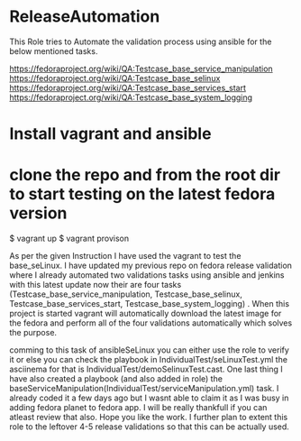 # ReleaseAutomation

This Role tries to Automate the validation process using ansible for the below mentioned tasks.

https://fedoraproject.org/wiki/QA:Testcase_base_service_manipulation
https://fedoraproject.org/wiki/QA:Testcase_base_selinux
https://fedoraproject.org/wiki/QA:Testcase_base_services_start
https://fedoraproject.org/wiki/QA:Testcase_base_system_logging

# Install vagrant and ansible

# clone the repo and from the root dir to start testing on the latest fedora version
$ vagrant up
$ vagrant provison


As per the given Instruction I have used the vagrant to test the base_seLinux. I have updated my previous repo on fedora release validation where I already automated two validations tasks using ansible and jenkins with this latest update now their are four tasks (Testcase_base_service_manipulation, Testcase_base_selinux, Testcase_base_services_start, Testcase_base_system_logging) . When this project is started vagrant will automatically download the latest image for the fedora and perform all of the four validations automatically which solves the purpose.

comming to this task of ansibleSeLinux you can either use the role to verify it or else you can check the playbook in IndividualTest/seLinuxTest.yml the asciinema for that is IndividualTest/demoSelinuxTest.cast. One last thing I have also created a playbook (and also added in role) the baseServiceManipulation(IndividualTest/serviceManipulation.yml) task. I already coded it a few days ago but I wasnt able to claim it as I was busy in adding fedora planet to fedora app. I will be really thankfull if you can atleast review that also. Hope you like the work. I further plan to extent this role to the leftover 4-5 release validations so that this can be actually used.    
